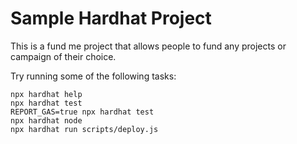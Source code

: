 # Sample Hardhat Project

This is a fund me project that allows people to fund any projects or campaign of their choice.


Try running some of the following tasks:

```shell
npx hardhat help
npx hardhat test
REPORT_GAS=true npx hardhat test
npx hardhat node
npx hardhat run scripts/deploy.js
```
